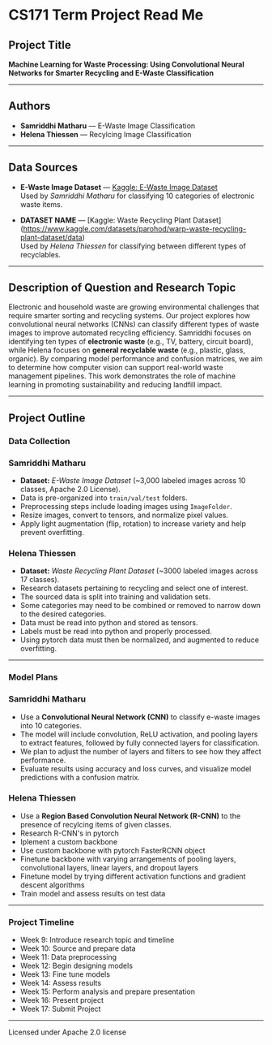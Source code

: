 # CS171 Term Project Read Me

## Project Title
**Machine Learning for Waste Processing: Using Convolutional Neural Networks for Smarter Recycling and E-Waste Classification**

---

## Authors
- **Samriddhi Matharu** — E-Waste Image Classification  
- **Helena Thiessen** — Recylcing Image Classification

---

## Data Sources
- **E-Waste Image Dataset** — [Kaggle: E-Waste Image Dataset](https://www.kaggle.com/datasets/akshat103/e-waste-image-dataset/data)  
  Used by *Samriddhi Matharu* for classifying 10 categories of electronic waste items.  

- **DATASET NAME** — [Kaggle: Waste Recycling Plant Dataset] (https://www.kaggle.com/datasets/parohod/warp-waste-recycling-plant-dataset/data)  
  Used by *Helena Thiessen* for classifying between different types of recyclables.

---
## Description of Question and Research Topic
Electronic and household waste are growing environmental challenges that require smarter sorting and recycling systems. Our project explores how convolutional neural networks (CNNs) can classify different types of waste images to improve automated recycling efficiency. Samriddhi focuses on identifying ten types of **electronic waste** (e.g., TV, battery, circuit board), while Helena focuses on **general recyclable waste** (e.g., plastic, glass, organic). By comparing model performance and confusion matrices, we aim to determine how computer vision can support real-world waste management pipelines. This work demonstrates the role of machine learning in promoting sustainability and reducing landfill impact.

---
## Project Outline

### Data Collection

### Samriddhi Matharu
- **Dataset:** *E-Waste Image Dataset* (~3,000 labeled images across 10 classes, Apache 2.0 License).  
- Data is pre-organized into `train/val/test` folders.  
- Preprocessing steps include loading images using `ImageFolder`.  
- Resize images, convert to tensors, and normalize pixel values.  
- Apply light augmentation (flip, rotation) to increase variety and help prevent overfitting.

### Helena Thiessen
- **Dataset:** *Waste Recycling Plant Dataset* (~3000 labeled images across 17 classes).
- Research datasets pertaining to recycling and select one of interest.
- The sourced data is split into training and validation sets.
- Some categories may need to be combined or removed to narrow down to the desired categories.
- Data must be read into python and stored as tensors.
- Labels must be read into python and properly processed.
- Using pytorch data must then be normalized, and augmented to reduce overfitting.

---

### Model Plans

### Samriddhi Matharu
- Use a **Convolutional Neural Network (CNN)** to classify e-waste images into 10 categories.  
- The model will include convolution, ReLU activation, and pooling layers to extract features, followed by fully connected layers for classification.  
- We plan to adjust the number of layers and filters to see how they affect performance.  
- Evaluate results using accuracy and loss curves, and visualize model predictions with a confusion matrix.

### Helena Thiessen
- Use a **Region Based Convolution Neural Network (R-CNN)** to the presence of recylcing items of given classes.
- Research R-CNN's in pytorch
- Iplement a custom backbone
- Use custom backbone with pytorch FasterRCNN object
- Finetune backbone with varying arrangements of pooling layers, convolutional layers, linear layers, and dropout layers
- Finetune model by trying different activation functions and gradient descent algorithms
- Train model and assess results on test data

---

### Project Timeline
- Week 9: Introduce research topic and timeline
- Week 10: Source and prepare data
- Week 11: Data preprocessing
- Week 12: Begin designing models
- Week 13: Fine tune models
- Week 14: Assess results
- Week 15: Perform analysis and prepare presentation
- Week 16: Present project
- Week 17: Submit Project

---
Licensed under Apache 2.0 license
